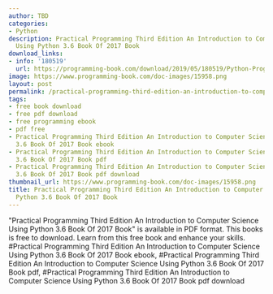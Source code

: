 ```yaml
---
author: TBD
categories:
- Python
description: Practical Programming Third Edition An Introduction to Computer Science
  Using Python 3.6 Book Of 2017 Book
download_links:
- info: '180519'
  url: https://programming-book.com/download/2019/05/180519/Python-Programming123uo00es0418.pdf
image: https://www.programming-book.com/doc-images/15958.png
layout: post
permalink: /practical-programming-third-edition-an-introduction-to-computer-science-using-py.html
tags:
- free book download
- free pdf download
- free programming ebook
- pdf free
- Practical Programming Third Edition An Introduction to Computer Science Using Python
  3.6 Book Of 2017 Book ebook
- Practical Programming Third Edition An Introduction to Computer Science Using Python
  3.6 Book Of 2017 Book pdf
- Practical Programming Third Edition An Introduction to Computer Science Using Python
  3.6 Book Of 2017 Book pdf download
thumbnail_url: https://www.programming-book.com/doc-images/15958.png
title: Practical Programming Third Edition An Introduction to Computer Science Using
  Python 3.6 Book Of 2017 Book
---
```


 
<div class="item-desc text-justify">
  "Practical Programming Third Edition An Introduction to Computer Science Using Python 3.6 Book Of 2017 Book" is available in PDF format. This books is free to download. Learn from this free book and enhance your skills.
  <br>
  #Practical Programming Third Edition An Introduction to Computer Science Using Python 3.6 Book Of 2017 Book ebook, #Practical Programming Third Edition An Introduction to Computer Science Using Python 3.6 Book Of 2017 Book pdf, #Practical Programming Third Edition An Introduction to Computer Science Using Python 3.6 Book Of 2017 Book pdf download
</div>